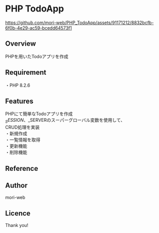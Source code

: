 # PHP TodoApp
<!-- リポジトリネームを書く -->

https://github.com/mori-web/PHP_TodoApp/assets/91171212/8832bcfb-6f0b-4e29-ac59-bcedd64573f1

## Overview
<!-- 概要 を書く-->
<!-- 簡単に1〜2行 -->
PHPを用いたTodoアプリを作成

## Requirement
<!-- 要件を書く -->
<!-- 環境に必要な言語・ツール・ライブラリやバージョンを記載する -->
・PHP 8.2.6

## Features
<!-- 特徴を書く -->
<!-- 詳しい仕様について基本的に箇条書きで書く -->
PHPにて簡単なTodoアプリを作成  
$_SESSION、$_SERVERのスーパーグローバル変数を使用して、  
CRUD処理を実装  
・新規作成  
・一覧情報を取得  
・更新機能  
・削除機能  


## Reference
<!-- リファレンス -->
<!-- 参考URLを書く -->

## Author
<!-- 著者名（自分の情報を書く） -->
<!-- Twitterアカウント -->
<!-- [twitter](https://twitter.com/kumaron_web) -->
mori-web

## Licence
<!-- 例：[MIT](https://......) -->

Thank you!

